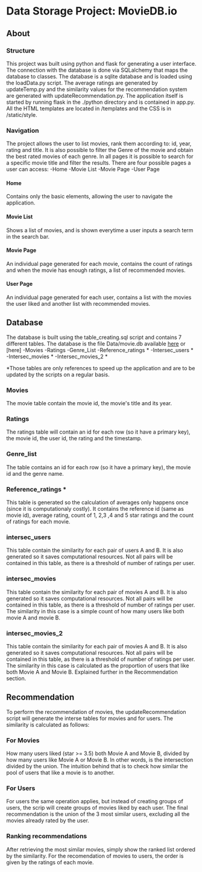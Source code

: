 # Data Storage Project: MovieDB.io

## About

### Structure
This project was built using python and flask for generating a user interface. The connection with the database is done via SQLalchemy that maps the database to classes. The database is a sqlite database and is loaded using the loadData.py script. The average ratings are generated by updateTemp.py and the similarity values for the recommendation system are generated with updateRecommendation.py. The application itself is started by running flask in the ./python directory and is contained in app.py. All the HTML templates are located in /templates and the CSS is in /static/style.

### Navigation

The project allows the user to list movies, rank them according to: id, year, rating and title. It is also possible to filter the Genre of the movie and obtain the best rated movies of each genre. In all pages it is possible to search for a specific movie title and filter the results. There are four possible pages a user can access:
-Home
-Movie List
-Movie Page
-User Page

#### Home
Contains only the basic elements, allowing the user to navigate the application.

#### Movie List
Shows a list of movies, and is shown everytime a user inputs a search term in the search bar.

#### Movie Page
An individual page generated for each movie, contains the count of ratings and when the movie has enough ratings, a list of recommended movies.

#### User Page
An individual page generated for each user, contains a list with the movies the user liked and another list with recommended movies.

## Database

The database is built using the table_creating.sql script and contains 7 different tables. The database is the file Data/movie.db available [here](https://1drv.ms/u/s!AkuZVmKUlu2HjaN5dOuWKIkRKYtqlA?e=rjDycO) or [here]
-Movies
-Ratings
-Genre_List
-Reference_ratings *
-Intersec_users *
-Intersec_movies *
-Intersec_movies_2 *

*Those tables are only references to speed up the application and are to be updated by the scripts on a regular basis.

### Movies
The movie table contain the movie id, the movie's title and its year.

### Ratings
The ratings table will contain an id for each row (so it have a primary key), the movie id, the user id, the rating and the timestamp.

### Genre_list
The table contains an id for each row (so it have a primary key), the movie id and the genre name.

### Reference_ratings *
This table is generated so the calculation of averages only happens once (since it is computationaly costly). It contains the reference id (same as movie id), average rating, count of 1, 2,3 ,4 and 5 star ratings and the count of ratings for each movie.

### intersec_users
This table contain the similarity for each pair of users A and B. It is also generated so it saves computational resources. Not all pairs will be contained in this table, as there is a threshold of number of ratings per user.

### intersec_movies
This table contain the similarity for each pair of movies A and B. It is also generated so it saves computational resources. Not all pairs will be contained in this table, as there is a threshold of number of ratings per user. The similarity in this case is a simple count of how many users like both movie A and movie B.

### intersec_movies_2
This table contain the similarity for each pair of movies A and B. It is also generated so it saves computational resources. Not all pairs will be contained in this table, as there is a threshold of number of ratings per user. The similarity in this case is calculated as the proportion of users that like both Movie A and Movie B. Explained further in the Recommendation section.

## Recommendation
To perform the recommendation of movies, the updateRecommendation script will generate the interse tables for movies and for users. The similarity is calculated as follows:

### For Movies
How many users liked (star >= 3.5) both Movie A and Movie B, divided by how many users like Movie A or Movie B. In other words, is the intersection divided by the union. The intuition behind that is to check how similar the pool of users that like a movie is to another.

### For Users
For users the same operation applies, but instead of creating groups of users, the scrip will create groups of movies liked by each user. The final recommendation is the union of the 3 most similar users, excluding all the movies already rated by the user.

### Ranking recommendations

After retrieving the most similar movies, simply show the ranked list ordered by the similarity.
For the recomendation of movies to users, the order is given by the ratings of each movie.
